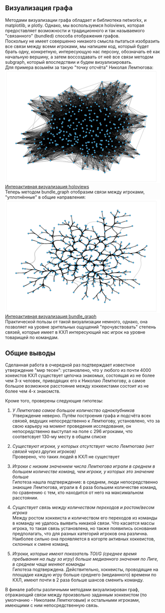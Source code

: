 ## Визуализация графа
Методами визуализации графа обладает и библиотека networkx, и matplotlib, и plotly. Однако, мы воспользуемся holoviews, которая предоставляет возможности и традиционного и так называемого "связанного" (bundled) способа отображения графов.\
Поскольку не имеет совершенно никакого смысла пытаться изобразить все связи между всеми игроками, мы напишем код, который будет брать одну, конкретную, интересующую нас персону, обозначать её как начальную вершину, а затем воссоздавать от неё все связи методом subgraph, который впоследствии и будем визуализировать.\
Для примера возьмём за такую "точку отсчёта" Николая Лемтюгова:
![Визуализация holoviews](/Lemtyugov/bokeh_plot.png)
[Интерактивная визуализация holoviews](/Lemtyugov/test.thml)\
Теперь методом bundle_graph отобразим связи между игроками, "уплотнённые" в общие направления:
![Визуализация bundle_graph](/Lemtyugov/bokeh_plot_1.png)
[Интерактивная визуализация bundle_graph](/Lemtyugov/test_1.thml)\
Практической пользы от такой визуализации немного, однако, она позволяет на уровне зрительных ощущений "прочувствовать" степень связей, которые имеет в КХЛ интересующий нас игрок на уровне товарищей по командам.
## Общие выводы
Сделанная работа в очередной раз подтверждает известное утверждение "мир тесен": установлено, что у любого из почти 4000 хокеистов КХЛ существует цепочка знакомых, состоящая из не более чем 3-х человек, приводящих его к Николаю Лемтюгову, а самое большое возможное расстояние между хоккеистами состоит из не более чем 4-х знакомств.

Кроме того, проверены следующие гипотезы:
1. *У Лемтюгова самое большое количество одноклубников*\
Утверждение неверно. Путём построения графа и подсчёта всех связей, ведущих непосредственно к Лемтюгову, установлено, что за свою карьеру на момент проведения исследования, он непосредственно выступал на поле с 296 игроками, что соответсвует 130-му месту в общем списке

2. *Существуют игроки, у которых отсутствует число Лемтюгова (нет связей через других игроков)* \
Проверено, что таких людей в КХЛ не существует

3. *Игроки с низким значением числа Лемтюгова играли в среднем в большем количестве команд, чем игроки, у которых это значение больше*\
Гипотеза нашла подтверждение: в среднем, люди непосредственно знающие Лемтюгова, играли в 4 раза большем количестве команд, по сравнению с тем, кто находится от него на максимальном расстоянии.

4. *Существует связь между количеством переходов и ростом/весом игрока*\
Между ростом хоккеиста и количеством его переходов из команды в команду не удалось выявить никакой связи. Что касается массы игрока, то такая связь установлена, но также появились основания предполагать, что для разных категорий игроков она различна. Наиболее сильно она проявляется в когорте активных хоккеистов, склонных к смене команд.

5. *Игроки, которые имеют показатель TOI/G (среднее время пребывания на льду за игру) больше медианного значения по Лиге, в среднем чаще меняют команды*\
Гипотеза подтверждена. Действительно, хоккеисты, проводящие на площадке каждую игру больше среднего (медианного) времени по КХЛ, имеют почти в 2 раза больше шансов сменить команду.

В финале работы различными методами визуализирован граф, отражающий связи между произвольно заданным хоккеистом (по умолчанию - Николаем Лемтюговым) и остальными игроками, имеющими с ним непосредственную связь.
